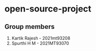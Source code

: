 # open-source-project

## Group members
1. Kartik Rajesh - 2021mt93208
2. Spurthi H M - 2021MT93070
